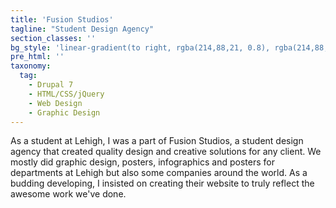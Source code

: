 ```yaml
---
title: 'Fusion Studios'
tagline: "Student Design Agency"
section_classes: ''
bg_style: 'linear-gradient(to right, rgba(214,88,21, 0.8), rgba(214,88,21, 0.8)), url(/user/themes/sathyaram/images/web/fusion.jpg)'
pre_html: ''
taxonomy:
  tag:
    - Drupal 7
    - HTML/CSS/jQuery
    - Web Design
    - Graphic Design
---
```

As a student at Lehigh, I was a part of Fusion Studios, a student design agency that created quality design and creative solutions for any client. We mostly did graphic design, posters, infographics and posters for departments at Lehigh but also some companies around the world. As a budding developing, I insisted on creating their website to truly reflect the awesome work we've done.
